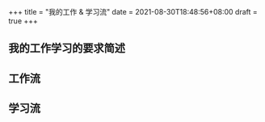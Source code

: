 +++
title = "我的工作 & 学习流"
date = 2021-08-30T18:48:56+08:00
draft = true
+++

## 我的工作学习的要求简述

## 工作流

## 学习流
